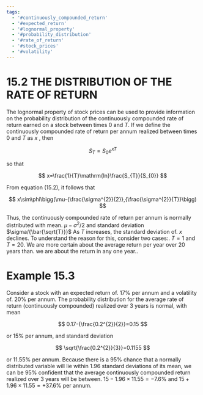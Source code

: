 ```yaml
---
tags:
  - '#continuously_compounded_return'
  - '#expected_return'
  - '#lognormal_property'
  - '#probability_distribution'
  - '#rate_of_return'
  - '#stock_prices'
  - '#volatility'
---
```

# 15.2  THE DISTRIBUTION OF THE RATE OF RETURN  

The lognormal property of stock prices can be used to provide information on the probability distribution of the continuously compounded rate of return earned on a stock between times 0 and $T.$ If we define the continuously compounded rate of return per annum realized between times 0 and $T$ as $x$ , then  

$$
S_{T}=S_{0}e^{x T}
$$  

so that  

$$
x=\frac{1}{T}\mathrm{ln}\frac{S_{T}}{S_{0}}
$$  

From equation (15.2), it follows that  

$$
x\sim\phi\bigg(\mu-{\frac{\sigma^{2}}{2}},{\frac{\sigma^{2}}{T}}\bigg)
$$  

Thus, the continuously compounded rate of return per annum is normally distributed with mean. $\mu-\sigma^{2}/2$ and standard deviation $\sigma/{\bar{\sqrt{T}}}$ As $T$ increases, the standard deviation of. $x$ declines. To understand the reason for this, consider two cases:. $T=1$ and $T=20.$ We are more certain about the average return per year over 20 years than. we are about the return in any one year..  

# Example 15.3  

Consider a stock with an expected return of. $17\%$ per annum and a volatility of. $20\%$ per annum. The probability distribution for the average rate of return (continuously compounded) realized over 3 years is normal, with mean  

$$
0.17-{\frac{0.2^{2}}{2}}=0.15
$$  

or $15\%$ per annum, and standard deviation  

$$
\sqrt{\frac{0.2^{2}}{3}}=0.1155
$$  

or $11.55\%$ per annum. Because there is a $95\%$ chance that a normally distributed variable will lie within 1.96 standard deviations of its mean, we can be $95\%$ confident that the average continuously compounded return realized over 3 years will be between. $15-1.96\times11.55=-7.6\%$ and $15+1.96\times11.55=+37.6\%$ per annum.  
